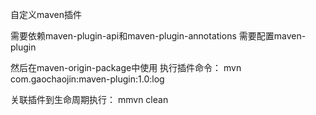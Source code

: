 自定义maven插件

需要依赖maven-plugin-api和maven-plugin-annotations
需要配置<packaging>maven-plugin</packaging>

然后在maven-origin-package中使用
执行插件命令：
mvn com.gaochaojin:maven-plugin:1.0:log

关联插件到生命周期执行：
mmvn clean



